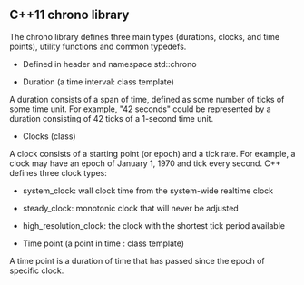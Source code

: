 ## C++11 chrono library
The chrono library defines three main types (durations, clocks, and time points), utility functions and common typedefs.
- Defined in header <chrono> and namespace std::chrono

- Duration (a time interval: class template)

A duration consists of a span of time, defined as some number of ticks of some time unit. For example, "42 seconds" could be represented by a duration consisting of 42 ticks of a 1-second time unit.

- Clocks (class)

A clock consists of a starting point (or epoch) and a tick rate. For example, a clock may have an epoch of January 1, 1970 and tick every second. C++ defines three clock types:

   -  system_clock: wall clock time from the system-wide realtime clock 
   -  steady_clock: monotonic clock that will never be adjusted 
   -  high_resolution_clock: the clock with the shortest tick period available 

- Time point (a point in time : class template)

A time point is a duration of time that has passed since the epoch of specific clock.

 

